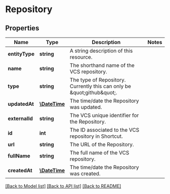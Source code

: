 # Repository

## Properties
Name | Type | Description | Notes
------------ | ------------- | ------------- | -------------
**entityType** | **string** | A string description of this resource. | 
**name** | **string** | The shorthand name of the VCS repository. | 
**type** | **string** | The type of Repository. Currently this can only be \&quot;github\&quot;. | 
**updatedAt** | [**\DateTime**](\DateTime.md) | The time/date the Repository was updated. | 
**externalId** | **string** | The VCS unique identifier for the Repository. | 
**id** | **int** | The ID associated to the VCS repository in Shortcut. | 
**url** | **string** | The URL of the Repository. | 
**fullName** | **string** | The full name of the VCS repository. | 
**createdAt** | [**\DateTime**](\DateTime.md) | The time/date the Repository was created. | 

[[Back to Model list]](../../README.md#documentation-for-models) [[Back to API list]](../../README.md#documentation-for-api-endpoints) [[Back to README]](../../README.md)

